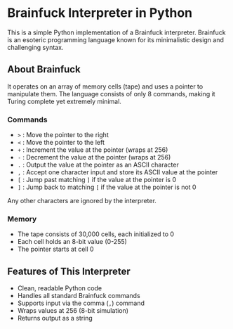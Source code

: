 # Brainfuck Interpreter in Python

This is a simple Python implementation of a Brainfuck interpreter. Brainfuck is an esoteric programming language known for its minimalistic design and challenging syntax.

## About Brainfuck

It operates on an array of memory cells (tape) and uses a pointer to manipulate them. The language consists of only 8 commands, making it Turing complete yet extremely minimal.

### Commands
- `>` : Move the pointer to the right
- `<` : Move the pointer to the left
- `+` : Increment the value at the pointer (wraps at 256)
- `-` : Decrement the value at the pointer (wraps at 256)
- `.` : Output the value at the pointer as an ASCII character
- `,` : Accept one character input and store its ASCII value at the pointer
- `[` : Jump past matching `]` if the value at the pointer is 0
- `]` : Jump back to matching `[` if the value at the pointer is not 0

Any other characters are ignored by the interpreter.

### Memory
- The tape consists of 30,000 cells, each initialized to 0
- Each cell holds an 8-bit value (0-255)
- The pointer starts at cell 0

## Features of This Interpreter
- Clean, readable Python code
- Handles all standard Brainfuck commands
- Supports input via the comma (`,`) command
- Wraps values at 256 (8-bit simulation)
- Returns output as a string
